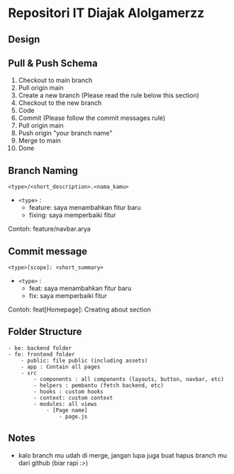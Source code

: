 # Repositori IT Diajak Alolgamerzz

## Design

## Pull & Push Schema

1. Checkout to main branch
2. Pull origin main
3. Create a new branch (Please read the rule below this section)
4. Checkout to the new branch
5. Code
6. Commit (Please follow the commit messages rule)
7. Pull origin main
8. Push origin "your branch name"
9. Merge to main
10. Done

## Branch Naming

`<type>/<short_description>.<nama_kamu>`

- `<type>` :
  - feature: saya menambahkan fitur baru
  - fixing: saya memperbaiki fitur

Contoh: feature/navbar.arya

## Commit message

`<type>[scope]: <short_summary>`

- `<type>` :
  - feat: saya menambahkan fitur baru
  - fix: saya memperbaiki fitur

Contoh: feat[Homepage]: Creating about section

## Folder Structure

```
- be: backend folder
- fe: frontend folder
    - public: file public (including assets)
    - app : Contain all pages
    - src
        - components : all components (layouts, button, navbar, etc)
        - helpers : pembantu (fetch backend, etc)
        - hooks : custom hooks
        - context: custom context
        - modules: all views
            - [Page name]
                - page.js
```

## Notes

- kalo branch mu udah di merge, jangan lupa juga buat hapus branch mu dari github (biar rapi :>)
